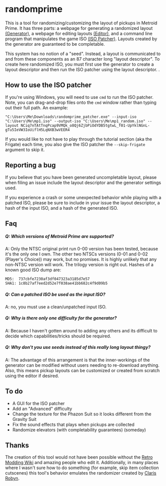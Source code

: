 # randomprime

This is a tool for randomizing/customizing the layout of pickups in Metroid Prime.
It has three parts: a webpage for generating a randomized layout [(Generator)](https://waedt.github.io/randomprime/generator.html), a webpage for editing layouts [(Editor)](https://waedt.github.io/randomprime/editor.html), and a command line program that manipulates the game ISO [(ISO Patcher)](https://github.com/waedt/randomprime/releases). Layouts created by the generator are guaranteed to be completable.

This system has no notion of a "seed".
Instead, a layout is communicated to and from these components as an 87 character long "layout descriptor".
To create here randomized ISO, you must first use the generator to create a layout descriptor and then run the ISO patcher using the layout descriptor.
.

## How to use the ISO patcher

If you're using Windows, you will need to use `cmd` to run the ISO patcher. Note, you can drag-and-drop files onto the `cmd` window rather than typing out their full path. An example:

```
"C:\Users\Me\Downloads\randomprime_patcher.exe" --input-iso "C:\Users\Me\mp1.iso" --output-iso "C:\Users\Me\mp1_random.iso" --layout NCiq7nTAtTnqPcap9VMQk_o8Qj6ZjbPiOdYDB5tgtwL_f01-UpYklNGnL-gTu5IeVW3IoUiflH5LqNXB3wVEER4
```

If you would like to not have to play through the tutorial section (aka the Frigate) each time, you also give the ISO patcher the ``--skip-frigate`` argument to skip it.

## Reporting a bug

If you believe that you have been generated uncompletable layout, please when filing an issue include the layout descriptor and the generator settings used.

If you experience a crash or some unexpected behavior while playing with a patched ISO, please be sure to include in your issue the layout descriptor, a hash of the input ISO, and a hash of the generated ISO.

## Faq

##### Q: Which versions of Metroid Prime are supported?
A: Only the NTSC original print run 0-00 version has been tested, because it's the only one I own.
The other two NTSCs versions (0-01 and 0-02 (Player's Choice)) may work, but no promises.
It is highly unlikely that any non-NTSC version will work.
The trilogy version is right out.
Hashes of a known good ISO dump are:
```
MD5:  737cbfe7230af3df047323a3185d7e57
SHA1: 1c8b27af7eed2d52e7f038ae41bb682c4f9d09b5
```

##### Q: Can a patched ISO be used as the input ISO?
A: no, you must use a clean/unpatched input ISO.

##### Q: Why is there only one difficulty for the generator?
A: Because I haven't gotten around to adding any others and its difficult to decide which capabilities/tricks should be required.

##### Q: Why don't you use seeds instead of this really long layout thingy?
A: The advantage of this arrangement is that the inner-workings of the generator can be modified without users needing to re-download anything.
Also, this means pickup layouts can be customized or created from scratch using the editor if desired.

## To do

* A GUI for the ISO patcher
* Add an "Advanced" difficulty
* Change the texture for the Phazon Suit so it looks different from the Gravity Suit
* Fix the sound effects that plays when pickups are collected
* Randomize elevators (with completability guarantees) (someday)


## Thanks

The creation of this tool would not have been possible without the [Retro Modding Wiki](http://www.metroid2002.com/retromodding/wiki/Retro_Modding_Wiki) and amazing people who edit it.
Additionally, in many places where I wasn't sure how to do something (for example, skip item collection cutscenes) this tool's behavior emulates the randomizer created by [Claris Robyn](https://www.twitch.tv/clarisrobyn).
